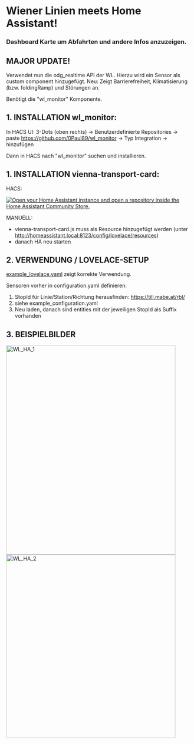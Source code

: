# Wiener Linien meets Home Assistant! 

### Dashboard Karte um Abfahrten und andere Infos anzuzeigen.


## MAJOR UPDATE!

Verwendet nun die odg_realtime API der WL. Hierzu wird ein Sensor als custom component hinzugefügt.
Neu: Zeigt Barrierefreiheit, Klimatisierung (bzw. foldingRamp) und Störungen an.


Benötigt die "wl_monitor" Komponente. 

## 1. INSTALLATION wl_monitor:

In HACS UI: 3-Dots (oben rechts) -> Benutzerdefinierte Repositories -> paste https://github.com/0Paul89/wl_monitor -> Typ Integration -> hinzufügen

Dann in HACS nach "wl_monitor" suchen und installieren.


## 1. INSTALLATION vienna-transport-card:

HACS:

<a href="https://my.home-assistant.io/redirect/hacs_repository/?owner=0Paul89&repository=vienna-transport-card" target="_blank" rel="noreferrer noopener"><img src="https://my.home-assistant.io/badges/hacs_repository.svg" alt="Open your Home Assistant instance and open a repository inside the Home Assistant Community Store." /></a>

MANUELL:

- vienna-transport-card.js muss als Resource hinzugefügt werden (unter http://homeassistant.local:8123/config/lovelace/resources)
- danach HA neu starten



## 2. VERWENDUNG / LOVELACE-SETUP

[example_lovelace.yaml](https://github.com/0Paul89/vienna-transport-card/blob/main/example_lovelace.yaml) zeigt korrekte Verwendung. 

Sensoren vorher in configuration.yaml definieren:

1. StopId für Linie/Station/Richtung herausfinden: https://till.mabe.at/rbl/ 
2. siehe example_configuration.yaml  
3. Neu laden, danach sind entities mit der jeweiligen StopId als Suffix vorhanden
   

## 3. BEISPIELBILDER

<img width="459" height="568" alt="WL_HA_1" src="https://github.com/user-attachments/assets/79c6cf4a-a509-422f-8406-ba222891b823" />

<img width="459" height="498" alt="WL_HA_2" src="https://github.com/user-attachments/assets/917432f4-40e2-4acf-97b7-0626ec7c06c3" />


